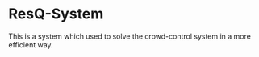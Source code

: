 # ResQ-System
This is a system which used to solve the crowd-control system in a more efficient way.
